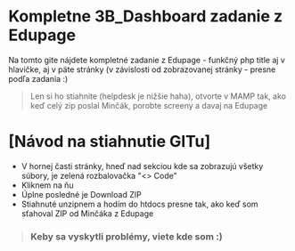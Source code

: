 # Kompletne 3B_Dashboard zadanie z Edupage


Na tomto gite nájdete kompletné zadanie z Edupage - funkčný php title aj v hlavičke, aj v päte stránky (v závislosti od zobrazovanej stránky - presne podľa zadania :)

> Len si ho stiahnite (helpdesk je nižšie haha), otvorte v MAMP tak, ako keď celý zip poslal Minčák, porobte screeny a davaj na Edupage

# [Návod na stiahnutie GITu]
+ V hornej časti stránky, hneď nad sekciou kde sa zobrazujú všetky súbory, je zelená rozbalovačka "<> Code"
+ Kliknem na ňu
+ Úplne posledné je Download ZIP
+ Stiahnuté unzipnem a hodím do htdocs presne tak, ako keď som sťahoval ZIP od Minčáka z Edupage

> ### Keby sa vyskytli problémy, viete kde som :)

